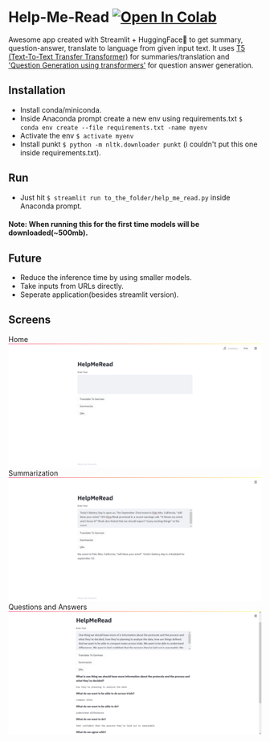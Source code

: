 # Help-Me-Read [![Open In Colab](https://colab.research.google.com/assets/colab-badge.svg)](https://colab.research.google.com/drive/1D-Gntt8EAPWyP2QEpKV6dnZCglTbXi32?usp=sharing)
Awesome app created with Streamlit + HuggingFace🤗 to get summary, question-answer, translate to language from given input text. It uses [T5 (Text-To-Text Transfer Transformer)](https://github.com/google-research/text-to-text-transfer-transformer#released-model-checkpoints) for summaries/translation and ['Question Generation using transformers'](https://github.com/patil-suraj/question_generation) for question answer generation.

## Installation
- Install conda/miniconda.
- Inside Anaconda prompt create a new env using requirements.txt `$ conda env create --file requirements.txt -name myenv`
- Activate the env `$ activate myenv`
- Install punkt `$ python -m nltk.downloader punkt` (i couldn't put this one inside requirements.txt).

## Run
- Just hit `$ streamlit run to_the_folder/help_me_read.py` inside Anaconda prompt.
#### Note: When running this for the first time models will be downloaded(~500mb).

## Future
- Reduce the inference time by using smaller models.
- Take inputs from URLs directly.
- Seperate application(besides streamlit version).

## Screens
Home
![3](/screens/home.png)
Summarization
![2](/screens/QAs.png)
Questions and Answers
![1](/screens/summarize.png)
